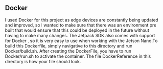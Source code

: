 ## Docker
I used Docker for this project as edge devices are constantly being updated and improved, so I wanted to make sure that there was an environment pre built that would ensure that this could be deployed in the future without having to make many changes. The Jetpack SDK also comes with support for Docker , so it is very easy to use when working with the Jetson Nano.To build this Dockerfile, simply navigative to this directory and run Docker/build.sh. After creating the DockerFile, you have to run Docker/run.sh to activate the container. The file DockerReference in this directory is how your file should look.
